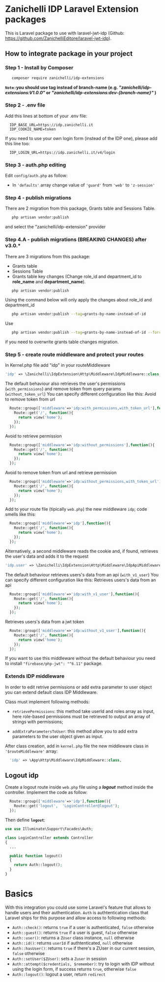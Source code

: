 # Zanichelli IDP Laravel Extension packages

This is Laravel package to use with laravel-jwt-idp (Github: https://github.com/ZanichelliEditore/laravel-jwt-idp).

## How to integrate package in your project

### Step 1 - Install by Composer

```bash
   composer require zanichelli/idp-extensions
```

**`Note:`you should use tag instead of branch-name (e.g. _"zanichelli/idp-extensions:V1.0.0"_ or _"zanichelli/idp-extensions:dev-{branch-name}"_ )**

### Step 2 - .env file

Add this lines at bottom of your .env file:

```
  IDP_BASE_URL=https://idp.zanichelli.it
  IDP_COOKIE_NAME=token
```

If you need to use your own login form (instead of the IDP one), please add this line too:

```
  IDP_LOGIN_URL=https://idp.zanichelli.it/v4/login
```

### Step 3 - auth.php editing

Edit `config/auth.php` as follow:

- In `'defaults'` array change value of `'guard'` from `'web'` to `'z-session'`

### Step 4 - publish migrations

There are 2 migration from this package, Grants table and Sessions Table.

```bash
   php artisan vendor:publish
```

and select the "zanichelli/idp-extension" provider

### Step 4.A - publish migrations (BREAKING CHANGES) after v3.0.**\***

There are 3 migrations from this package:

- Grants table
- Sessions Table
- Grants table key changes (Change role_id and department_id to **role_name** and **department_name**).

```bash
   php artisan vendor:publish
```

Using the command below will only apply the changes about role_id and department_id

```bash
   php artisan vendor:publish --tag=grants-by-name-instead-of-id
```

Use

```bash
   php artisan vendor:publish --tag=grants-by-name-instead-of-id --force
```

if you need to overwrite grants table changes migration.

### Step 5 - create route middleware and protect your routes

In Kernel.php file add "idp" in your routeMiddleware

```php
'idp' => \Zanichelli\IdpExtension\Http\Middleware\IdpMiddleware::class,
```

The default behaviour also retrieves the user's permissions (`with_permissions`) and remove token from query params (`without_token_url`)
You can specify different configuration like this:
Avoid to remove token from url
```php
  Route::group(['middleware'=>'idp:with_permissions,with_token_url'],function(){
    Route::get('/', function(){
      return view('home');
    });
  });
```
Avoid to retrieve permission
```php
  Route::group(['middleware'=>'idp:without_permissions'],function(){
    Route::get('/', function(){
      return view('home');
    });
  });
```
Avoid to remove token from url and retrieve permission
```php
  Route::group(['middleware'=>'idp:without_permissions,with_token_url'],function(){
    Route::get('/', function(){
      return view('home');
    });
  });
```

Add to your route file (tipically `web.php`) the new middleware `idp`; code smells like this:

```php
  Route::group(['middleware'=>'idp'],function(){
    Route::get('/', function(){
      return view('home');
    });
  });
```

Alternatively, a second middleware reads the cookie and, if found, retrieves the user's data and adds it to the request

```php
'idp.user' => \Zanichelli\IdpExtension\Http\Middleware\IdpApiMiddleware::class,
```

The default behaviour retrieves users's data from an api (`with_v1_user`) 
You can specify different configuration like this:
Retrieves users's data from an api
```php
  Route::group(['middleware'=>'idp:with_v1_user'],function(){
    Route::get('/', function(){
      return view('home');
    });
  });
```

Retrieves users's data from a jwt token
```php
  Route::group(['middleware'=>'idp:without_v1_user'],function(){
    Route::get('/', function(){
      return view('home');
    });
  });
```
If you want to use this middleware without the default behaviour you need to install `"firebase/php-jwt": "^6.11"` package.

### Extends IDP middleware

In order to edit retrive permissions or add extra parameter to user object you can extend default class IDP Middleware.

Class must implement following methods:

- `retrievePermissions`: this method take userId and roles array as input, here role-based permissions must be retrieved to output an array of strings with permissions;

- `addExtraParametersToUser`: this method allow you to add extra parameters to the user object given as input.

After class creation, add in `kernel.php` file the new middleware class in `'$routeMiddleware'` array:

```php
  'idp' => \App\Http\Middleware\IdpMiddleware::class,
```

## Logout idp

Create a logout route inside `web.php` file using a **_logout_** method inside the controller.
Implement the code as follow:

```php
  Route::group(['middleware'=>'idp'],function(){
    Route::get('logout',  'LoginController@logout');
  });
```

Then define **`logout`**:

```php
use use Illuminate\Support\Facades\Auth;

class LoginController extends Controller
{
  ...

  public function logout()
  {
    return Auth::logout();
  }
}
```

# Basics

With this integration you could use some Laravel's feature that allows to handle users and their authentication.
`Auth` is authtentication class that Laravel ships for this purpose and allow access to following methods:

- `Auth::check()`: returns `true` if a user is authenticated, `false` otherwise
- `Auth::guest()`: returns `true` if a user is guest, `false` otherwise
- `Auth::user()`: returns a `ZUser` class instance, `null` otherwise
- `Auth::id()`: returns `userId` if authtenticated, `null` otherwise
- `Auth::hasUser()`: returns `true` if there's a ZUser in our current session, `false` otherwise
- `Auth::setUser($ZUser)`: sets a `Zuser` in session
- `Auth::attempt($credentials, $remember)`: try to login with IDP without using the login form, if success returns `true`, otherwise `false`
- `Auth::logout()`: logout a user, return `redirect`
